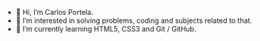 - 👋 Hi, I’m Carlos Portela.
- 👀 I’m interested in solving problems, coding and subjects related to that.
- 🌱 I’m currently learning HTML5, CSS3 and Git / GitHub.
